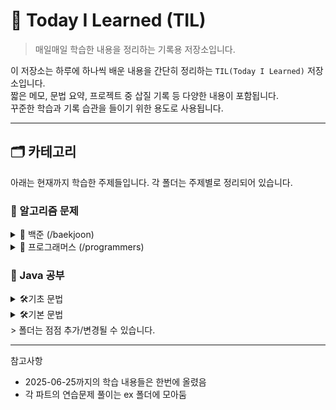 # 📘 Today I Learned (TIL)

> 매일매일 학습한 내용을 정리하는 기록용 저장소입니다.

이 저장소는 하루에 하나씩 배운 내용을 간단히 정리하는 `TIL(Today I Learned)` 저장소입니다.  
짧은 메모, 문법 요약, 프로젝트 중 삽질 기록 등 다양한 내용이 포함됩니다.  
꾸준한 학습과 기록 습관을 들이기 위한 용도로 사용됩니다.

---


## 🗂️ 카테고리
아래는 현재까지 학습한 주제들입니다. 각 폴더는 주제별로 정리되어 있습니다.


### 🧩 알고리즘 문제

<details>
<summary>📂 백준 (/baekjoon)</summary>

- [🥉 Bronze](./src/baekjoon/bronze)
  - [10807번 - 개수 세기]
  - [10871번 - X보다 작은 수]
  - [2562번 - 최대값]
  - [10818번 - 최대/최소]
  - [2884번 - 알람 시계]
  - [3003번 - 킹, 퀸, 룩, 비숍, 나이트, 폰]
  - [9086번 - 문자열]
  - [2480번 - 주사위 세 개]
  - [2720번 - 세탁소 사장 동혁]
  - [25314번 - 코딩은 체육과목입니다]
  - [27866번 - 문자와 문자열]
  - [2490번 - 윷놀이]
- 🥈 Silver
- 🥇 Gold

</details>

<details>
<summary>📂 프로그래머스 (/programmers)</summary>

- Lv.1
- Lv.2

</details>

### 📘 Java 공부

<details>
<summary>🛠️기초 문법</summary>

[바로가기](./src/java-start)
- ~2025-06-24 변수(/variable), 연산자(/operator), 조건문(/cond)
- 2025-06-25 반복문 (/loop), 스코프(/scope)
- 2025-06-26 형변환 (/casting), 스캐너(/scanner)
- 2025-06-27 배열(/array)
- 2025-07-02 배열 심화(/array)
- 2025-07-03 매서드(/method)
- 2025-07-04 매서드 심화(/method)


</details>
<details>
<summary>🛠️기본 문법</summary>

[바로가기](./src/java-basic)

- 2025-07-05 클래스
- 2025-07-07 클래스2
- 2025-07-08 기본형/참조값
- 2025-07-10 null, 객체지향
- 2025-07-11 객체지향
- 2025-07-13 생성자
- 2025-07-14 패키지, 접근제어자
- 2025-07-15 접근제어자, 자료구조
- 2025-07-17 상속
- 2025-07-18 다형성1
- 2025-07-19 다형성2
- 2025-07-21 다형성3
- 2025-07-23 다형성4


</details>
> 폴더는 점점 추가/변경될 수 있습니다.

---

참고사항
- 2025-06-25까지의 학습 내용들은 한번에 올렸음
- 각 파트의 연습문제 풀이는 ex 폴더에 모아둠
